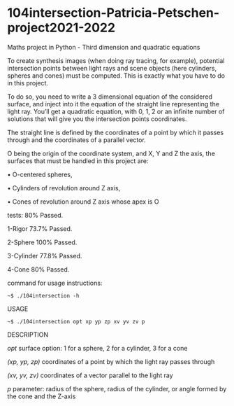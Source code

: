# 104intersection-Patricia-Petschen-project2021-2022
Maths project in Python - Third dimension and quadratic equations

To create synthesis images (when doing ray tracing, for example), potential intersection points between
light rays and scene objects (here cylinders, spheres and cones) must be computed. This is exactly what
you have to do in this project.

To do so, you need to write a 3 dimensional equation of the considered surface, and inject into it the equation of the straight line representing the light ray. You’ll get a quadratic equation, with 0, 1, 2 or an infinite
number of solutions that will give you the intersection points coordinates.

The straight line is defined by the coordinates of a point by which it passes through and the coordinates of
a parallel vector.

O being the origin of the coordinate system, and X, Y and Z the axis, the surfaces that must be handled
in this project are:

• O-centered spheres,

• Cylinders of revolution around Z axis,

• Cones of revolution around Z axis whose apex is O


tests: 80% Passed.

1-Rigor 73.7% Passed.

2-Sphere 100% Passed.

3-Cylinder 77.8% Passed.

4-Cone 80% Passed.



command for usage instructions:

    ~$ ./104intersection -h


USAGE

    ~$ ./104intersection opt xp yp zp xv yv zv p


DESCRIPTION

*opt*     surface option: 1 for a sphere, 2 for a cylinder, 3 for a cone

*(xp, yp, zp)*    coordinates of a point by which the light ray passes through

*(xv, yv, zv)*    coordinates of a vector parallel to the light ray

*p*    parameter: radius of the sphere, radius of the cylinder, or angle formed by the cone and the Z-axis

